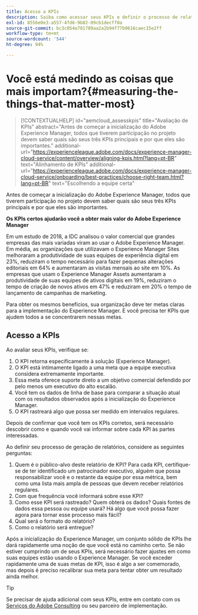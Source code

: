 ```yaml
---
title: Acesso a KPIs
description: Saiba como acessar seus KPIs e definir o processo de relatórios
exl-id: 8556e0e3-a557-4fd6-9b82-09cb1decff0a
source-git-commit: bc3c054e781789aa2a2b94f77b0616caec15e2ff
workflow-type: tm+mt
source-wordcount: '544'
ht-degree: 94%

---
```


# Você está medindo as coisas que mais importam?{#measuring-the-things-that-matter-most}

>[!CONTEXTUALHELP]
>id="aemcloud_assesskpis"
>title="Avaliação de KPIs"
>abstract="Antes de começar a inicialização do Adobe Experience Manager, todos que tiverem participação no projeto devem saber quais são seus três KPIs principais e por que eles são importantes."
>additional-url="https://experienceleague.adobe.com/docs/experience-manager-cloud-service/content/overview/aligning-kpis.html?lang=pt-BR" text="Alinhamento de KPIs"
>additional-url="https://experienceleague.adobe.com/docs/experience-manager-cloud-service/onboarding/best-practices/choose-right-team.html?lang=pt-BR" text="Escolhendo a equipe certa"

Antes de começar a inicialização do Adobe Experience Manager, todos que tiverem participação no projeto devem saber quais são seus três KPIs principais e por que eles são importantes.

**Os KPIs certos ajudarão você a obter mais valor do Adobe Experience Manager**


Em um estudo de 2018, a IDC analisou o valor comercial que grandes empresas das mais variadas viram ao usar o Adobe Experience Manager. Em média, as organizações que utilizavam o Experience Manager Sites melhoraram a produtividade de suas equipes de experiência digital em 23%, reduziram o tempo necessário para fazer pequenas alterações editoriais em 64% e aumentaram as visitas mensais ao site em 10%. As empresas que usam o Experience Manager Assets aumentaram a produtividade de suas equipes de ativos digitais em 19%, reduziram o tempo de criação de novos ativos em 47% e reduziram em 20% o tempo de lançamento de campanhas de marketing.

Para obter os mesmos benefícios, sua organização deve ter metas claras para a implementação do Experience Manager. E você precisa ter KPIs que ajudem todos a se concentrarem nessas metas.

## Acesso a KPIs

Ao avaliar seus KPIs, verifique se:

1. O KPI retorna especificamente à solução (Experience Manager).
1. O KPI está intimamente ligado a uma meta que a equipe executiva considera extremamente importante.
1. Essa meta oferece suporte direto a um objetivo comercial defendido por pelo menos um executivo do alto escalão.
1. Você tem os dados de linha de base para comparar a situação atual com os resultados observados após a inicialização do Experience Manager.
1. O KPI rastreará algo que possa ser medido em intervalos regulares.

Depois de confirmar que você tem os KPIs corretos, será necessário descobrir como e quando você vai informar sobre cada KPI às partes interessadas.

Ao definir seu processo de geração de relatórios, considere as seguintes perguntas:

1. Quem é o público-alvo deste relatório de KPI? Para cada KPI, certifique-se de ter identificado um patrocinador executivo, alguém que possa responsabilizar você e o restante da equipe por essa métrica, bem como uma lista mais ampla de pessoas que devem receber relatórios regulares.
1. Com que frequência você informará sobre esse KPI?
1. Como esse KPI será rastreado? Quem obterá os dados? Quais fontes de dados essa pessoa ou equipe usará? Há algo que você possa fazer agora para tornar esse processo mais fácil?
1. Qual será o formato do relatório?
1. Como o relatório será entregue?

Após a inicialização do Experience Manager, um conjunto sólido de KPIs lhe dará rapidamente uma noção de que você está no caminho certo. Se não estiver cumprindo um de seus KPIs, será necessário fazer ajustes em como suas equipes estão usando o Experience Manager. Se você exceder rapidamente uma de suas metas de KPI, isso é algo a ser comemorado, mas depois é preciso recalibrar sua meta para tentar obter um resultado ainda melhor.

>[!TIP]
>
> Se precisar de ajuda adicional com seus KPIs, entre em contato com os [Serviços do Adobe Consulting](https://business.adobe.com/br/customers/consulting-services/main.html) ou seu parceiro de implementação.
